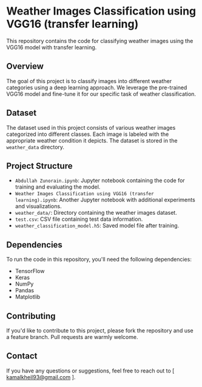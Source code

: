 # Weather Images Classification using VGG16 (transfer learning)

This repository contains the code for classifying weather images using the VGG16 model with transfer learning.

## Overview

The goal of this project is to classify images into different weather categories using a deep learning approach. We leverage the pre-trained VGG16 model and fine-tune it for our specific task of weather classification.

## Dataset

The dataset used in this project consists of various weather images categorized into different classes. Each image is labeled with the appropriate weather condition it depicts. The dataset is stored in the `weather_data` directory.

## Project Structure

- `Abdullah Zunorain.ipynb`: Jupyter notebook containing the code for training and evaluating the model.
- `Weather Images Classification using VGG16 (transfer learning).ipynb`: Another Jupyter notebook with additional experiments and visualizations.
- `weather_data/`: Directory containing the weather images dataset.
- `test.csv`: CSV file containing test data information.
- `weather_classification_model.h5`: Saved model file after training.

## Dependencies

To run the code in this repository, you'll need the following dependencies:

- TensorFlow
- Keras
- NumPy
- Pandas
- Matplotlib

## Contributing

If you'd like to contribute to this project, please fork the repository and use a feature branch. Pull requests are warmly welcome.

## Contact

If you have any questions or suggestions, feel free to reach out to [ kamalkheil93@gmail.com ].

